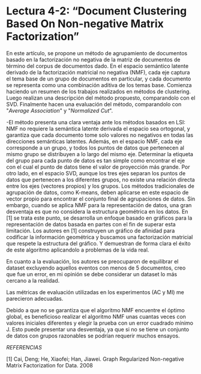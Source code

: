 # Lectura 4-2: “Document Clustering Based On Non-negative Matrix Factorization”

En este artículo, se propone un método de agrupamiento de documentos basado en la factorización no negativa de la matriz de documentos de término del corpus de documentos dado. En el espacio semántico latente derivado de la factorización matricial no negativa (NMF), cada eje captura el tema base de un grupo de documentos en particular, y cada documento se representa como una combinación aditiva de los temas base. Comienza haciendo un resumen de los trabajos realizados en métodos de clustering. Luego realizan una descripción del método propuesto, comparandolo con el SVD. Finalmente hacen una evaluación del método, comparandolo con "*Average* *Association*" y "*Normalized* *Cut*".

-El método presenta una clara ventaja ante los métodos basados en LSI: NMF no requiere la semántica latente derivada el espacio sea ortogonal, y garantiza que cada documento tome solo valores no negativos en todas las direcciones semánticas latentes. Además, en el espacio NMF, cada eje corresponde a un grupo, y todos los puntos de datos que pertenecen al mismo grupo se distribuyen a lo largo del mismo eje. Determinar la etiqueta del grupo para cada punto de datos es tan simple como encontrar el eje con el cual el punto de datos tiene el valor de proyección más grande. Por otro lado, en el espacio SVD, aunque los tres ejes separan los puntos de datos que pertenecen a los diferentes grupos, no existe una relación directa entre los ejes (vectores propios) y los grupos. Los métodos tradicionales de agrupación de datos, como K-means, deben aplicarse en este espacio de vector propio para encontrar el conjunto final de agrupaciones de datos. 
Sin embargo, cuando se aplica NMF para la representación de datos, una gran desventaja es que no considera la estructura geométrica en los datos. En [1] se trata este punto, se desarrolla un enfoque basado en gráficos para la representación de datos basada en partes con el fin de superar esta limitación. Los autores en [1] construyen un gráfico de afinidad para codificar la información geométrica y buscamos una factorización matricial que respete la estructura del gráfico. Y demuestran de forma clara el éxito de este algoritmo aplicandolo a problemas de la vida real.

En cuanto a la evaluación, los autores se preocuparon de equilibrar el dataset excluyendo aquellos eventos con menos de 5 documentos, creo que fue un error, en mi opinión se debe considerar un dataset lo más cercano a la realidad.

Las métricas de evaluación utilizadas en los experimentos (AC y MI) me parecieron adecuadas.

Debido a que no se garantiza que el algoritmo NMF encuentre el óptimo global, es beneficioso realizar el algoritmo NMF unas cuantas veces con valores iniciales diferentes y elegir la prueba con un error cuadrado mínimo J. Esto puede presentar una desventaja, ya que si no se tiene un conjunto de datos con grupos razonables se podrían requerir muchos ensayos.


*REFERENCIAS*

[1] Cai, Deng; He, Xiaofei; Han, Jiawei. Graph Regularized Non-negative Matrix Factorization for Data. 2008





